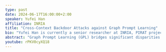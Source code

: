 ```yaml
---
type: past
date: 2024-06-17T16:00:00+2:00
speaker: Yufei Han
affiliation: INRIA
title: "Cross-Context Backdoor Attacks against Graph Prompt Learning"
bio: "Yufei Han is currently a senior researcher at INRIA, PIRAT project team. He is focusing on two topics: 1) adversarial attack and defense of AI techniques and 2) AI-boosted cyber security applications, such as AI-based malware classification. Yufei has over 30 peer-reviewed research publications on top venues and journals of AI and security research, such as ICML, ICLR, AAAI, KDD, ACM CCS, IEEE SP Oakland, Usenix Security and IEEE TDSC. Besides, Yufei also has 15 US patents granted. "
abstract: "Graph Prompt Learning (GPL) bridges significant disparities between pretraining and downstream applications to alleviate the knowledge transfer bottleneck in real-world graph learning. While GPL offers superior effectiveness in graph knowledge transfer and computational efficiency, the security risks posed by backdoor poisoning effects embedded in pretrained models remain largely unexplored. Our study provides a comprehensive analysis of GPL's vulnerability to backdoor attacks. We introduce CrossBA, the first cross-context backdoor attack against GPL, which manipulates only the pretraining phase without requiring knowledge of downstream applications. Our investigation reveals both theoretically and empirically that tuning trigger graphs, combined with prompt transformations, can seamlessly transfer the backdoor threat from pretrained encoders to downstream applications. Through extensive experiments involving 3 representative GPL methods across 5 distinct cross-context scenarios and 5 benchmark datasets of node and graph classification tasks, we demonstrate that CrossBA consistently achieves high attack success rates while preserving the functionality of downstream applications over clean input. We also explore potential countermeasures against CrossBA and conclude that current defenses are insufficient to mitigate CrossBA. Our study highlights the persistent backdoor threats to GPL systems, raising trustworthiness concerns in the practices of GPL techniques."
youtube: rPKV0cyXQ18
---
```

